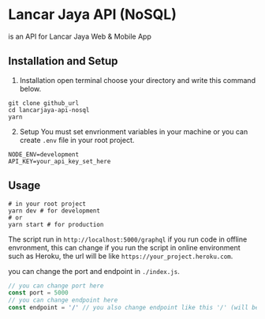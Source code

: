 # Lancar Jaya API (NoSQL)
is an API for Lancar Jaya Web & Mobile App

## Installation and Setup
1. Installation
open terminal choose your directory and write this command below.
```terminal
git clone github_url
cd lancarjaya-api-nosql
yarn
```

2. Setup
You must set envrionment variables in your machine or you can create ```.env``` file in your root project.
```terminal
NODE_ENV=development
API_KEY=your_api_key_set_here
```


## Usage
```terminal
# in your root project
yarn dev # for development
# or
yarn start # for production
```
The script run in ```http://localhost:5000/graphql``` if you run code in offline envronment, this can change if you run the script in online environment such as Heroku, the url will be like ```https://your_project.heroku.com```.

you can change the port and endpoint in ```./index.js```.
```javascript
// you can change port here
const port = 5000
// you can change endpoint here
const endpoint = '/' // you also change endpoint like this '/' (will be: http://your_domain:your_port/)
```